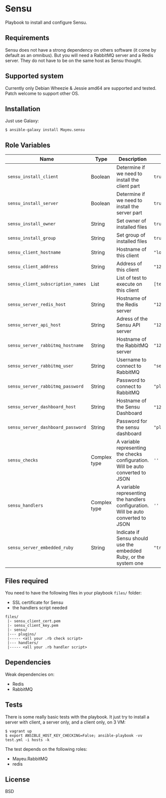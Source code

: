# Sensu

Playbook to install and configure Sensu.

## Requirements

Sensu does not have a strong dependency on others software (it come by default
as an omnibus). But you will need a RabbitMQ server and a Redis server. They do
not have to be on the same host as Sensu thought.

## Supported system

Currently only Debian Wheezie & Jessie amd64 are supported and tested. Patch
welcome to support other OS.

## Installation

Just use Galaxy:

    $ ansible-galaxy install Mayeu.sensu

## Role Variables

|Name|Type|Description|Default|
|----|----|-----------|-------|
`sensu_install_client`|Boolean|Determine if we need to install the client part|`true`
`sensu_install_server`|Boolean|Determine if we need to install the server part|`true`
`sensu_install_owner`|String|Set owner of installed files|`true`
`sensu_install_group`|String|Set group of installed files|`true`
`sensu_client_hostname`|String|Hostname of this client|`"localhost"`
`sensu_client_address`|String|Address of this client|`"127.0.0.1"`
`sensu_client_subscription_names`|List|List of test to execute on this client| `[test]`
`sensu_server_redis_host`|String|Hostname of the Redis server|`"127.0.0.1"`
`sensu_server_api_host`|String|Adress of the Sensu API server|`"127.0.0.1"`
`sensu_server_rabbitmq_hostname`|String|Hostname of the RabbitMQ server|`"127.0.0.1"`
`sensu_server_rabbitmq_user`|String|Username to connect to RabbitMQ|`"sensu"`
`sensu_server_rabbitmq_password`|String|Password to connect to RabbitMQ|`"placeholder"`
`sensu_server_dashboard_host`|String|Hostname of the Sensu Dashboard|`"127.0.0.1`"
`sensu_server_dashboard_password`|String|Password for the sensu dashboard|`"placeholder"`
`sensu_checks`|Complex type|A variable representing the checks configuration. Will be auto converted to JSON|`''`
`sensu_handlers`|Complex type|A variable representing the handlers configuration. Will be auto converted to JSON|`''`
`sensu_server_embedded_ruby`|String|Indicate if Sensu should use the embedded Ruby, or the system one|`"true"`

## Files required

You need to have the following files in your playbook `files/` folder:

* SSL certificate for Sensu
* the handlers script needed

```
files/
 |- sensu_client_cert.pem
 |- sensu_client_key.pem
 |- sensu/
 |--- plugins/
 |----- <all your .rb check script>
 |--- handlers/
 |----- <all your .rb handler script>
```

## Dependencies

Weak dependencies on:

* Redis
* RabbitMQ

## Tests

There is some really basic tests with the playbook. It just try to install a
server with client, a server only, and a client only, on 3 VM:

    $ vagrant up
    $ export ANSIBLE_HOST_KEY_CHECKING=False; ansible-playbook -vv test.yml -i hosts -k

The test depends on the following roles:

* Mayeu.RabbitMQ
* redis

## License

BSD
